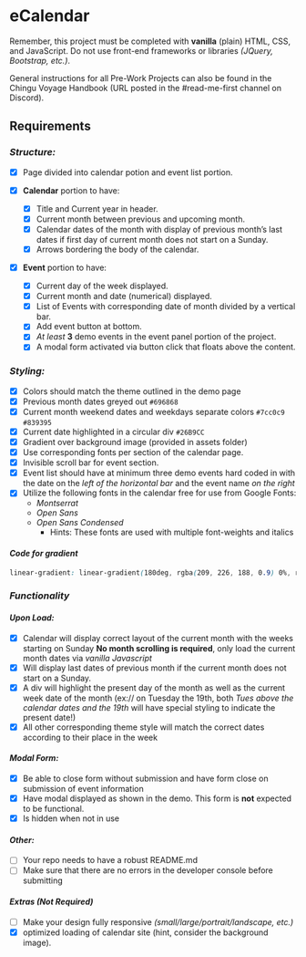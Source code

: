 # eCalendar

Remember, this project must be completed with **vanilla** (plain) HTML, CSS, and JavaScript. Do not use front-end frameworks or libraries *(JQuery, Bootstrap, etc.)*.

General instructions for all Pre-Work Projects can also be found in the Chingu Voyage Handbook (URL posted in the #read-me-first channel on Discord).

## Requirements

### *Structure:*

- [x] Page divided into calendar potion and event list portion.

- [x] **Calendar** portion to have:

  - [x] Title and Current year in header.
  - [x] Current month between previous and upcoming month.
  - [x] Calendar dates of the month with display of previous month’s last dates if first day of current month does not start on a Sunday.
  - [x] Arrows bordering the body of the calendar.

- [x] **Event** portion to have:

  - [x]  Current day of the week displayed.
  - [x]  Current month and date (numerical) displayed.
  - [x]  List of Events with corresponding date of month divided by a vertical bar.
  - [x]  Add event button at bottom.
  - [x] *At least* **3** demo events in the event panel portion of the project.
  - [x] A modal form activated via button click that floats above the content.

### *Styling:*

- [x] Colors should match the theme outlined in the demo page
- [x] Previous month dates greyed out  `#696868`
- [x] Current month weekend dates and weekdays separate colors `#7cc0c9` `#839395`
- [x] Current date highlighted in a circular div `#26B9CC`
- [x] Gradient over background image (provided in assets folder)
- [x] Use corresponding fonts per section of the calendar page.
- [x] Invisible scroll bar for event section.
- [x] Event list should have at minimum three demo events hard coded in with the date on the *left of the horizontal bar* and the event name *on the right*
- [x] Utilize the following fonts in the calendar free for use from Google Fonts:
  - *Montserrat*
  - *Open Sans*
  - *Open Sans Condensed*
    - Hints: These fonts are used with multiple font-weights and italics

#### *Code for gradient*

 ```css
 linear-gradient: linear-gradient(180deg, rgba(209, 226, 188, 0.9) 0%, rgba(255, 255, 255, 0) 100%), rgba(160, 236, 247, 0.5);
 ```

### *Functionality*

#### *Upon Load:*

- [x] Calendar will display correct layout of the current month with the weeks starting on Sunday **No month scrolling is required**, only load the current month dates via *vanilla Javascript*
- [x] Will display last dates of previous month if the current month does not start on a Sunday.
- [x] A div will highlight the present day of the month as well as the current week date of the month (ex:// on Tuesday the 19th, both *Tues above the calendar dates and the 19th* will have special styling to indicate the present date!)
- [x] All other corresponding theme style will match the correct dates according to their place in the week

#### *Modal Form:*

- [x] Be able to close form without submission and have form close on submission of event information
- [x] Have modal displayed as shown in the demo. This form is **not** expected to be functional.
- [x] Is hidden when not in use

#### *Other:*

- [ ] Your repo needs to have a robust README.md
- [ ] Make sure that there are no errors in the developer console before submitting

#### *Extras (Not Required)*

- [ ] Make your design fully responsive *(small/large/portrait/landscape, etc.)*
- [x] optimized loading of calendar site (hint, consider the background image).
